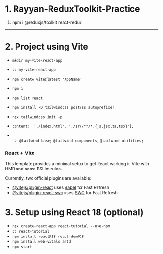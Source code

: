 
# 1. Rayyan-ReduxToolkit-Practice
1. npm i @reduxjs/toolkit react-redux

- - -
# 2. Project using Vite
- `mkdir my-vite-react-app`
- `cd my-vite-react-app`
- `npm create vite@latest 'AppName'`
- `npm i`
- `npm list react`
- `npm install -D tailwindcss postcss autoprefixer`
- `npx tailwindcss init -p`

-   `content: ['./index.html', './src/**/*.{js,jsx,ts,tsx}'],`

- - `@tailwind base;`
`@tailwind components;`
`@tailwind utilities;`



### React + Vite

This template provides a minimal setup to get React working in Vite with HMR and some ESLint rules.

Currently, two official plugins are available:

- [@vitejs/plugin-react](https://github.com/vitejs/vite-plugin-react/blob/main/packages/plugin-react/README.md) uses [Babel](https://babeljs.io/) for Fast Refresh
- [@vitejs/plugin-react-swc](https://github.com/vitejs/vite-plugin-react-swc) uses [SWC](https://swc.rs/) for Fast Refresh

# 3. Setup using React 18 (optional)
- `npx create-react-app react-tutorial --use-npm`
- `cd react-tutorial`
- `npm install react@18 react-dom@18`
- `npm install web-vitals antd`
- `npm start`

